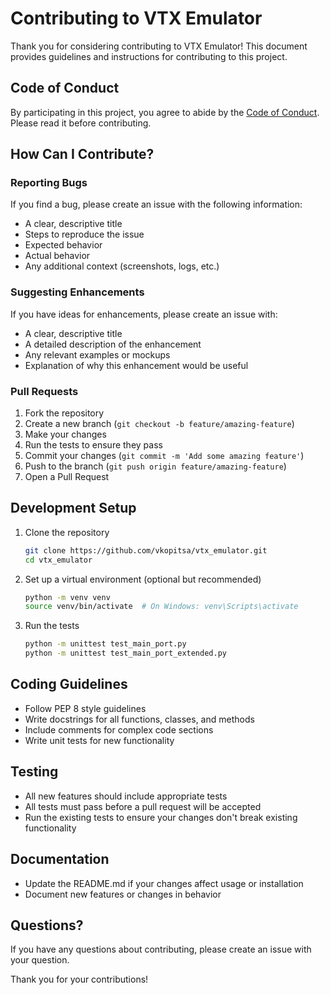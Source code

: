 # Contributing to VTX Emulator

Thank you for considering contributing to VTX Emulator! This document provides guidelines and instructions for contributing to this project.

## Code of Conduct

By participating in this project, you agree to abide by the [Code of Conduct](CODE_OF_CONDUCT.md). Please read it before contributing.

## How Can I Contribute?

### Reporting Bugs

If you find a bug, please create an issue with the following information:

- A clear, descriptive title
- Steps to reproduce the issue
- Expected behavior
- Actual behavior
- Any additional context (screenshots, logs, etc.)

### Suggesting Enhancements

If you have ideas for enhancements, please create an issue with:

- A clear, descriptive title
- A detailed description of the enhancement
- Any relevant examples or mockups
- Explanation of why this enhancement would be useful

### Pull Requests

1. Fork the repository
2. Create a new branch (`git checkout -b feature/amazing-feature`)
3. Make your changes
4. Run the tests to ensure they pass
5. Commit your changes (`git commit -m 'Add some amazing feature'`)
6. Push to the branch (`git push origin feature/amazing-feature`)
7. Open a Pull Request

## Development Setup

1. Clone the repository
   ```bash
   git clone https://github.com/vkopitsa/vtx_emulator.git
   cd vtx_emulator
   ```

2. Set up a virtual environment (optional but recommended)
   ```bash
   python -m venv venv
   source venv/bin/activate  # On Windows: venv\Scripts\activate
   ```

3. Run the tests
   ```bash
   python -m unittest test_main_port.py
   python -m unittest test_main_port_extended.py
   ```

## Coding Guidelines

- Follow PEP 8 style guidelines
- Write docstrings for all functions, classes, and methods
- Include comments for complex code sections
- Write unit tests for new functionality

## Testing

- All new features should include appropriate tests
- All tests must pass before a pull request will be accepted
- Run the existing tests to ensure your changes don't break existing functionality

## Documentation

- Update the README.md if your changes affect usage or installation
- Document new features or changes in behavior

## Questions?

If you have any questions about contributing, please create an issue with your question.

Thank you for your contributions!
